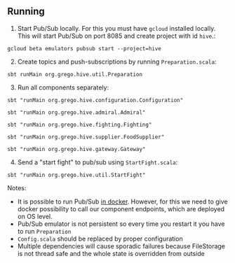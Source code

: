 ## Running
1. Start Pub/Sub locally. For this you must have `gcloud` installed locally. This will start Pub/Sub on port 8085 and create project with id `hive`.:

`gcloud beta emulators pubsub start --project=hive`

2. Create topics and push-subscriptions by running `Preparation.scala`:

`sbt runMain org.grego.hive.util.Preparation`

3. Run all components separately:

```sbt "runMain org.grego.hive.configuration.Configuration"```

```sbt "runMain org.grego.hive.admiral.Admiral"```

```sbt "runMain org.grego.hive.fighting.Fighting"```

```sbt "runMain org.grego.hive.supplier.FoodSupplier"```

```sbt "runMain org.grego.hive.gateway.Gateway"```

4. Send a "start fight" to pub/sub using `StartFight.scala`:

```sbt "runMain org.grego.hive.util.StartFight"```

Notes: 
* It is possible to run Pub/Sub [in docker](https://github.com/marcelcorso/gcloud-pubsub-emulator). However, for this we need to give docker possibility to call our component endpoints, which are deployed on OS level.
* Pub/Sub emulator is not persistent so every time you restart it you have to run `Preparation`
* `Config.scala` should be replaced by proper configuration
* Multiple dependencies will cause sporadic failures because FileStorage is not thread safe and the whole state is overridden from outside